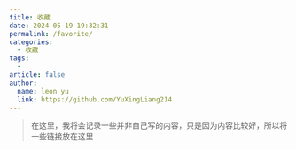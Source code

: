 ```yaml
---
title: 收藏
date: 2024-05-19 19:32:31
permalink: /favorite/
categories:
  - 收藏
tags:
  - 
article: false
author: 
  name: leon yu
  link: https://github.com/YuXingLiang214
---
```


> 在这里，我将会记录一些并非自己写的内容，只是因为内容比较好，所以将一些链接放在这里

